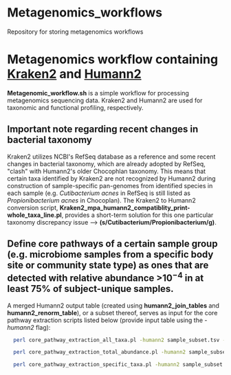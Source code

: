 # Metagenomics_workflows
Repository for storing metagenomics workflows

# Metagenomics workflow containing [Kraken2](https://ccb.jhu.edu/software/kraken2/) and [Humann2](http://huttenhower.sph.harvard.edu/humann2)
**Metagenomic_workflow.sh** is a simple workflow for processing metagenomics sequencing data. Kraken2 and Humann2 are used for taxonomic and functional profiling, respectively.

## Important note regarding recent changes in bacterial taxonomy
Kraken2 utilizes NCBI's RefSeq database as a reference and some recent changes in bacterial taxonomy, which are already adopted by RefSeq, "clash" with Humann2's older Chocophlan taxonomy. This means that certain taxa identified by Kraken2 are not recognized by Humann2 during construction of sample-specific pan-genomes from identified species in each sample (e.g. *Cutibacterium acnes* in RefSeq is still listed as *Propionibacterium acnes* in Chocoplan). The Kraken2 to Humann2 conversion script, **Kraken2_mpa_humann2_compatiblity_print-whole_taxa_line.pl**, provides a short-term solution for this one particular taxonomy discrepancy issue --> **(s/Cutibacterium/Propionibacterium/g)**.

## Define core pathways of a certain sample group (e.g. microbiome samples from a specific body site or community state type) as ones that are detected with relative abundance >10<sup>−4</sup> in at least 75% of subject-unique samples. 

A merged Humann2 output table (created using **humann2_join_tables** and **humann2_renorm_table**), or a subset thereof, serves as input for the core pathway extraction scripts listed below (provide input table using the *-humann2* flag):

```bash
  perl core_pathway_extraction_all_taxa.pl -humann2 sample_subset.tsv -coreRatio 0.75 -outFile core_from_all_taxa_sample_subset.txt

  perl core_pathway_extraction_total_abundance.pl -humann2 sample_subset.tsv -coreRatio 0.75 -outFile core_from_total_pathway_abundance_sample_subset.txt

  perl core_pathway_extraction_specific_taxa.pl -humann2 sample_subset.tsv -coreRatio 0.75 -outFile core_from_Staphylococcus_aureus_sample_subset.txt -speciesFilter Staphylococcus_aureus  
```
